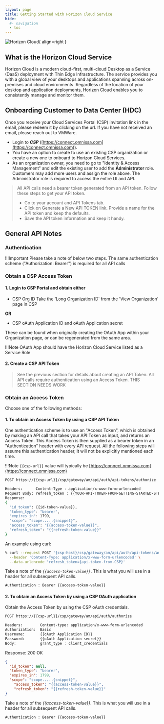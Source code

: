 ```yaml
---
layout: page
title: Getting Started with Horizon Cloud Service
hide:
  #- navigation
  - toc
---
```


![Horizon Cloud](../../../assets/logos/horizon-cloud-logo.png){ align=right }

## What is the Horizon Cloud Service

Horizon Cloud is a modern cloud-first, multi-cloud Desktop as a Service (DaaS) deployment with Thin Edge Infrastructure. The service provides you with a global view of your desktops and applications spanning across on-premises and cloud environments. Regardless of the location of your desktop and application deployments, Horizon Cloud enables you to consistently manage and monitor them.

## Onboarding Customer to Data Center (HDC)

Once you receive your Cloud Services Portal (CSP) invitation link in the email, please redeem it by clicking on the url. If you have not received an email, please reach out to VMWare.

- Login to ***CSP*** ([https://connect.omnissa.com](https://connect.omnissa.com)).
- You have an option to create to use an existing CSP organization or create a new one to onboard to Horizon Cloud Services.
- As an organization owner, you need to go to "Identity & Access Management" and edit the existing user to add the **Administrator** role. Customers may add more users and assign the role above. The Administrator role is required to access the entire UI and API.

> All API calls need a bearer token generated from an API token. Follow these steps to get your API token.
>
> - Go to your account and API Tokens tab.
> - Click on Generate a New API TOKEN link. Provide a name for the API token and keep the defaults.
> - Save the API token information and keep it handy.

## General API Notes

### Authentication

!!!Important
    Please take a note of below two steps.
    The same authentication scheme ("Authorization: Bearer") is required for all API calls

### Obtain a CSP Access Token

#### 1. Login to CSP Portal and obtain either

- CSP Org ID
 Take the 'Long Organization ID' from the 'View Organization' page in CSP

**OR**

- CSP oAuth Application ID and oAuth Application secret

These can be found when originally creating the OAuth App within your Organization page, or can be regenerated from the same area.

!!!Note
    OAuth App should have the Horizon Cloud Service listed as a Service Role

#### 2. Create a CSP API Token

> See the previous section for details about creating an API Token. All API calls require authentication using an Access Token.
> THIS SECTION NEEDS WORK
  
### Obtain an Access Token

Choose one of the following methods:

#### 1. To obtain an Access Token by using a CSP API Token

One authentication scheme is to use an "Access Token", which is obtained by making an API call that takes your API Token as input, and returns an Access Token. This Access Token is then supplied as a bearer token in an "Authentication" header with every API request. All the following steps will assume this authentication header, it will not be explicitly mentioned each time.

!!!Note
    `{{csp-url}}` value will typically be [https://connect.omnissa.com](https://connect.omnissa.com)

``` sh
POST https://{{csp-url}}/csp/gateway/am/api/auth/api-tokens/authorize
```

``` sh
Headers:      Content-Type : application/x-www-form-urlencoded
Request Body: refresh_token : {{YOUR-API-TOKEN-FROM-GETTING-STARTED-STEP-2}}
Response:
{
  "id_token": {{id-token-value}},
  "token_type": "bearer",
  "expires_in": 1799,
  "scope": "scope.....{snippet}",
  "access_token": "{{access-token-value}}",
  "refresh_token": "{{refresh-token-value}}"
}
```

An example using curl:

``` sh
% curl --request POST '{csp-host}/csp/gateway/am/api/auth/api-tokens/authorize'  \
  --header 'Content-Type: application/x-www-form-urlencoded' \
  --data-urlencode 'refresh_token={api-token-from-CSP}'
```

Take a note of the  *`{{access-token-value}}`*. This is what you will use in a header for all subsequent API calls.

``` sh
Authentication : Bearer {{access-token-value}}
```

#### 2. To obtain an Access Token by using a CSP OAuth application

Obtain the Access Token by using the CSP oAuth credentials.

``` sh
POST https://{{csp-url}}/csp/gateway/am/api/auth/authorize
```

``` sh
Headers:        Content-type: application/x-www-form-urlencoded
Authorization:  Basic
Username:       {{oAuth Application ID}}
Password:       {{oAuth Application secret}}
Body:           grant_type : client_credentials
```

Response: 200 OK

``` json
{
  "id_token": null,
  "token_type": "bearer",
  "expires_in": 1799,
  "scope": "scope.....{snippet}",
    "access_token": "{{access-token-value}}",
    "refresh_token": "{{refresh-token-value}}"
}
```

Take a note of the  *{{access-token-value}}*. This is what you will use in a header for all subsequent API calls.

``` sh
Authentication : Bearer {{access-token-value}}
```

<swagger-ui src="../../../horizon-cloud-nextgen-api-doc-public.yaml"/>

<!-- [OAD(../../../../horizon-cloud-nextgen-api-doc-public.yaml)] -->
